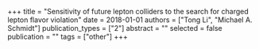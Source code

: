 +++
title = "Sensitivity of future lepton colliders to the search for charged lepton flavor violation"
date = 2018-01-01
authors = ["Tong Li", "Michael A. Schmidt"]
publication_types = ["2"]
abstract = ""
selected = false
publication = ""
tags = ["other"]
+++

